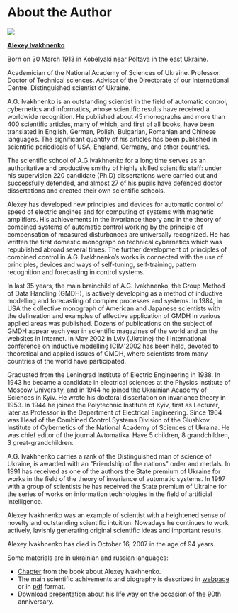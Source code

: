 # About the Author

![](http://www.gmdh.net/gif/ivachn2.jpg)  

**[Alexey Ivakhnenko](https://en.wikipedia.org/wiki/Alexey_Ivakhnenko)**

Born on 30 March 1913 in Kobelyaki near Poltava in the east Ukraine.

Academician of the National Academy of Sciences of Ukraine. Professor. Doctor of Technical sciences. Advisor of the Directorate of our International Centre. Distinguished scientist of Ukraine.

A.G. Ivakhnenko is an outstanding scientist in the field of automatic control, cybernetics and informatics, whose scientific results have received a worldwide recognition. He published about 45 monographs and more than 400 scientific articles, many of which, and first of all books, have been translated in English, German, Polish, Bulgarian, Romanian and Chinese languages. The significant quantity of his articles has been published in scientific periodicals of USA, England, Germany, and other countries.

The scientific school of A.G.Ivakhnenko for a long time serves as an authoritative and productive smithy of highly skilled scientific staff: under his supervision 220 candidate (Ph.D) dissertations were carried out and successfully defended, and almost 27 of his pupils have defended doctor dissertations and created their own scientific schools.

Alexey has developed new principles and devices for automatic control of speed of electric engines and for computing of systems with magnetic amplifiers. His achievements in the invariance theory and in the theory of combined systems of automatic control working by the principle of compensation of measured disturbances are universally recognized. He has written the first domestic monograph on technical cybernetics which was republished abroad several times. The further development of principles of combined control in A.G. Ivakhnenko’s works is connected with the use of principles, devices and ways of self-tuning, self-training, pattern recognition and forecasting in control systems.

In last 35 years, the main brainchild of A.G. Ivakhnenko, the Group Method of Data Handling (GMDH), is actively developing as a method of inductive modelling and forecasting of complex processes and systems. In 1984, in USA the collective monograph of American and Japanese scientists with the delineation and examples of effective application of GMDH in various applied areas was published. Dozens of publications on the subject of GMDH appear each year in scientific magazines of the world and on the websites in Internet. In May 2002 in Lviv (Ukraine) the I International conference on inductive modelling ICIM'2002 has been held, devoted to theoretical and applied issues of GMDH, where scientists from many countries of the world have participated.

Graduated from the Leningrad Institute of Electric Engineering in 1938. In 1943 he became a candidate in electrical sciences at the Physics Institute of Moscow University, and in 1944 he joined the Ukrainian Academy of Sciences in Kyiv. He wrote his doctoral dissertation on invariance theory in 1953. In 1944 he joined the Polytechnic Institute of Kyiv, first as Lecturer, later as Professor in the Department of Electrical Engineering. Since 1964 was Head of the Combined Control Systems Division of the Glushkov Institute of Cybernetics of the National Academy of Sciences of Ukraina. He was chief editor of the journal Avtomatika. Have 5 children, 8 grandchildren, 3 great-grandchildren.

A.G. Ivakhnenko carries a rank of the Distinguished man of science of Ukraine, is awarded with an "Friendship of the nations" order and medals. In 1991 has received as one of the authors the State premium of Ukraine for works in the field of the theory of invariance of automatic systems. In 1997 with a group of scientists he has received the State premium of Ukraine for the series of works on information technologies in the field of artificial intelligence.

Alexey Ivakhnenko was an example of scientist with a heightened sense of novelty and outstanding scientific intuition. Nowadays he continues to work actively, lavishly generating original scientific ideas and important results.

Alexey Ivakhnenko has died in October 16, 2007 in the age of 94 years.

Some materials are in ukrainian and russian languages:

- [Chapter](http://www.gmdh.net/AG/Ivakhnenko.htm) from the book about Alexey Ivakhnenko.
- The main scientific achivements and biography is described in [webpage](http://www.gmdh.net/AG/AG.htm) or in [pdf](http://www.gmdh.net/AG/AG90.pdf) format.
- Download [presentation](http://www.gmdh.net/AG/og.zip) about his life way on the occasion of the 90th anniversary.